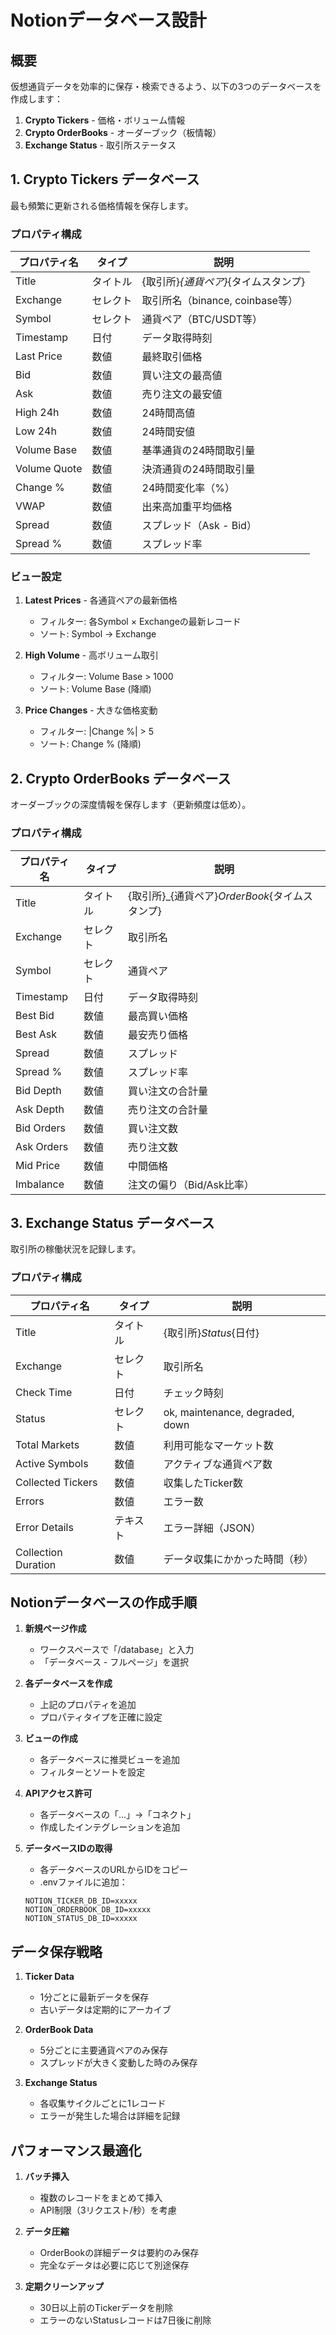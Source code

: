 # Notionデータベース設計

## 概要

仮想通貨データを効率的に保存・検索できるよう、以下の3つのデータベースを作成します：

1. **Crypto Tickers** - 価格・ボリューム情報
2. **Crypto OrderBooks** - オーダーブック（板情報）
3. **Exchange Status** - 取引所ステータス

## 1. Crypto Tickers データベース

最も頻繁に更新される価格情報を保存します。

### プロパティ構成

| プロパティ名 | タイプ | 説明 |
|------------|--------|------|
| Title | タイトル | {取引所}_{通貨ペア}_{タイムスタンプ} |
| Exchange | セレクト | 取引所名（binance, coinbase等） |
| Symbol | セレクト | 通貨ペア（BTC/USDT等） |
| Timestamp | 日付 | データ取得時刻 |
| Last Price | 数値 | 最終取引価格 |
| Bid | 数値 | 買い注文の最高値 |
| Ask | 数値 | 売り注文の最安値 |
| High 24h | 数値 | 24時間高値 |
| Low 24h | 数値 | 24時間安値 |
| Volume Base | 数値 | 基準通貨の24時間取引量 |
| Volume Quote | 数値 | 決済通貨の24時間取引量 |
| Change % | 数値 | 24時間変化率（%） |
| VWAP | 数値 | 出来高加重平均価格 |
| Spread | 数値 | スプレッド（Ask - Bid） |
| Spread % | 数値 | スプレッド率 |

### ビュー設定

1. **Latest Prices** - 各通貨ペアの最新価格
   - フィルター: 各Symbol × Exchangeの最新レコード
   - ソート: Symbol → Exchange

2. **High Volume** - 高ボリューム取引
   - フィルター: Volume Base > 1000
   - ソート: Volume Base (降順)

3. **Price Changes** - 大きな価格変動
   - フィルター: |Change %| > 5
   - ソート: Change % (降順)

## 2. Crypto OrderBooks データベース

オーダーブックの深度情報を保存します（更新頻度は低め）。

### プロパティ構成

| プロパティ名 | タイプ | 説明 |
|------------|--------|------|
| Title | タイトル | {取引所}_{通貨ペア}_OrderBook_{タイムスタンプ} |
| Exchange | セレクト | 取引所名 |
| Symbol | セレクト | 通貨ペア |
| Timestamp | 日付 | データ取得時刻 |
| Best Bid | 数値 | 最高買い価格 |
| Best Ask | 数値 | 最安売り価格 |
| Spread | 数値 | スプレッド |
| Spread % | 数値 | スプレッド率 |
| Bid Depth | 数値 | 買い注文の合計量 |
| Ask Depth | 数値 | 売り注文の合計量 |
| Bid Orders | 数値 | 買い注文数 |
| Ask Orders | 数値 | 売り注文数 |
| Mid Price | 数値 | 中間価格 |
| Imbalance | 数値 | 注文の偏り（Bid/Ask比率） |

## 3. Exchange Status データベース

取引所の稼働状況を記録します。

### プロパティ構成

| プロパティ名 | タイプ | 説明 |
|------------|--------|------|
| Title | タイトル | {取引所}_Status_{日付} |
| Exchange | セレクト | 取引所名 |
| Check Time | 日付 | チェック時刻 |
| Status | セレクト | ok, maintenance, degraded, down |
| Total Markets | 数値 | 利用可能なマーケット数 |
| Active Symbols | 数値 | アクティブな通貨ペア数 |
| Collected Tickers | 数値 | 収集したTicker数 |
| Errors | 数値 | エラー数 |
| Error Details | テキスト | エラー詳細（JSON） |
| Collection Duration | 数値 | データ収集にかかった時間（秒） |

## Notionデータベースの作成手順

1. **新規ページ作成**
   - ワークスペースで「/database」と入力
   - 「データベース - フルページ」を選択

2. **各データベースを作成**
   - 上記のプロパティを追加
   - プロパティタイプを正確に設定

3. **ビューの作成**
   - 各データベースに推奨ビューを追加
   - フィルターとソートを設定

4. **APIアクセス許可**
   - 各データベースの「...」→「コネクト」
   - 作成したインテグレーションを追加

5. **データベースIDの取得**
   - 各データベースのURLからIDをコピー
   - .envファイルに追加：
   ```
   NOTION_TICKER_DB_ID=xxxxx
   NOTION_ORDERBOOK_DB_ID=xxxxx
   NOTION_STATUS_DB_ID=xxxxx
   ```

## データ保存戦略

1. **Ticker Data**
   - 1分ごとに最新データを保存
   - 古いデータは定期的にアーカイブ

2. **OrderBook Data**
   - 5分ごとに主要通貨ペアのみ保存
   - スプレッドが大きく変動した時のみ保存

3. **Exchange Status**
   - 各収集サイクルごとに1レコード
   - エラーが発生した場合は詳細を記録

## パフォーマンス最適化

1. **バッチ挿入**
   - 複数のレコードをまとめて挿入
   - API制限（3リクエスト/秒）を考慮

2. **データ圧縮**
   - OrderBookの詳細データは要約のみ保存
   - 完全なデータは必要に応じて別途保存

3. **定期クリーンアップ**
   - 30日以上前のTickerデータを削除
   - エラーのないStatusレコードは7日後に削除